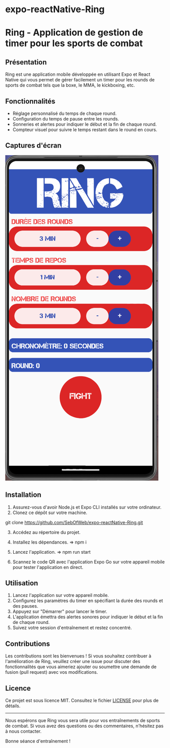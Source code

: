 # expo-reactNative-Ring

# Ring - Application de gestion de timer pour les sports de combat

## Présentation

Ring est une application mobile développée en utilisant Expo et React Native qui vous permet de gérer facilement un timer pour les rounds de sports de combat tels que la boxe, le MMA, le kickboxing, etc. 

## Fonctionnalités

- Réglage personnalisé du temps de chaque round.
- Configuration du temps de pause entre les rounds.
- Sonneries et alertes pour indiquer le début et la fin de chaque round.
- Compteur visuel pour suivre le temps restant dans le round en cours.


## Captures d'écran

![Ring screenshot](assets/screenshots/Screenshot.png)

## Installation

1. Assurez-vous d'avoir Node.js et Expo CLI installés sur votre ordinateur.
2. Clonez ce dépôt sur votre machine.

git clone https://github.com/SebOfWeb/expo-reactNative-Ring.git

3. Accédez au répertoire du projet.

4. Installez les dépendances.
=> npm i

5. Lancez l'application.
=> npm run start

6. Scannez le code QR avec l'application Expo Go sur votre appareil mobile pour tester l'application en direct.

## Utilisation

1. Lancez l'application sur votre appareil mobile.
2. Configurez les paramètres du timer en spécifiant la durée des rounds et des pauses.
3. Appuyez sur "Démarrer" pour lancer le timer.
4. L'application émettra des alertes sonores pour indiquer le début et la fin de chaque round.
5. Suivez votre session d'entraînement et restez concentré.

## Contributions

Les contributions sont les bienvenues ! Si vous souhaitez contribuer à l'amélioration de Ring, veuillez créer une issue pour discuter des fonctionnalités que vous aimeriez ajouter ou soumettre une demande de fusion (pull request) avec vos modifications.

## Licence

Ce projet est sous licence MIT. Consultez le fichier [LICENSE](LICENSE) pour plus de détails.

---

Nous espérons que Ring vous sera utile pour vos entraînements de sports de combat. Si vous avez des questions ou des commentaires, n'hésitez pas à nous contacter.

Bonne séance d'entraînement !
